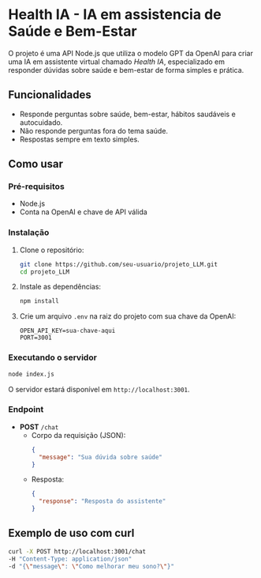 # Health IA - IA em assistencia de Saúde e Bem-Estar

O projeto é uma API Node.js que utiliza o modelo GPT da OpenAI para criar uma IA em assistente virtual chamado *Health IA*, especializado em responder dúvidas sobre saúde e bem-estar de forma simples e prática.

## Funcionalidades

- Responde perguntas sobre saúde, bem-estar, hábitos saudáveis e autocuidado.
- Não responde perguntas fora do tema saúde.
- Respostas sempre em texto simples.

## Como usar

### Pré-requisitos

- Node.js 
- Conta na OpenAI e chave de API válida

### Instalação

1. Clone o repositório:
   ```sh
   git clone https://github.com/seu-usuario/projeto_LLM.git
   cd projeto_LLM
   ```

2. Instale as dependências:
   ```sh
   npm install
   ```

3. Crie um arquivo `.env` na raiz do projeto com sua chave da OpenAI:
   ```
   OPEN_API_KEY=sua-chave-aqui
   PORT=3001
   ```

### Executando o servidor

```sh
node index.js
```

O servidor estará disponível em `http://localhost:3001`.

### Endpoint

- **POST** `/chat`
  - Corpo da requisição (JSON):
    ```json
    {
      "message": "Sua dúvida sobre saúde"
    }
    ```
  - Resposta:
    ```json
    {
      "response": "Resposta do assistente"
    }
    ```

## Exemplo de uso com curl

```sh
curl -X POST http://localhost:3001/chat 
-H "Content-Type: application/json" 
-d "{\"message\": \"Como melhorar meu sono?\"}"
```

